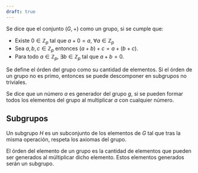 ```yaml
---
draft: true
---
```


Se dice que el conjunto $(G, +)$ como un grupo, si se cumple que:

- Existe $0 \in \mathbb{Z}_p$ tal que $a + 0 = a$, $\forall a \in \mathbb{Z}_p$
- Sea $a,b,c \in \mathbb{Z}_p$ entonces $(a+b)+c = a+(b+c)$.
- Para todo $a \in \mathbb{Z}_p$, $\exists b \in \mathbb{Z}_p$ tal que $a+b = 0$.

Se define el órden del grupo como su cantidad de elementos. Si el órden de un grupo no es primo, entonces se puede descomponer en subgrupos no triviales.

Se dice que un número $a$ es generador del grupo $g$, si se pueden formar todos los elementos del grupo al multiplicar $a$ con cualquier número.

## Subgrupos

Un subgrupo $H$ es un subconjunto de los elementos de $G$ tal que tras la misma operación, respeta los axiomas del grupo.

El órden del elemento de un grupo es la cantidad de elementos que pueden ser generados al múltiplicar dicho elemento. Estos elementos generados serán un subgrupo.
